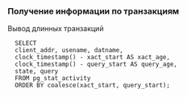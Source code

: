 ### Получение информации по транзакциям

Вывод длинных транзакций

      SELECT 
      client_addr, usename, datname,
      clock_timestamp() - xact_start AS xact_age,
      clock_timestamp() - query_start AS query_age,
      state, query
      FROM pg_stat_activity 
      ORDER BY coalesce(xact_start, query_start);
